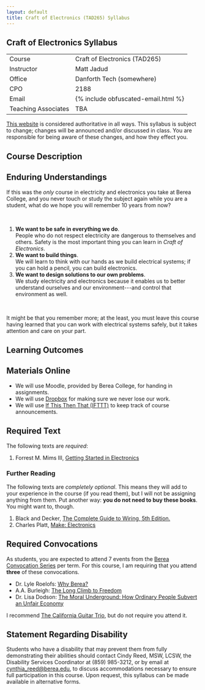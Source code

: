 ```yaml
---
layout: default
title: Craft of Electronics (TAD265) Syllabus
---
```


## Craft of Electronics Syllabus

<table>
  <tr>
    <td>Course</td>
    <td>Craft of Electronics (TAD265)</td>
  </tr>
  <tr>
    <td>Instructor</td>
    <td>Matt Jadud</td>
  </tr>
  <tr>
    <td>Office</td>
    <td>Danforth Tech (somewhere)</td>
  </tr>
  <tr>
    <td>CPO</td>
    <td>2188</td>
  </tr>
  <tr>
    <td>Email</td>
    <td>
      {% include obfuscated-email.html %}
    </td>
  </tr>
  <tr>
    <td>Teaching Associates</td>
    <td>TBA</td>
  </tr>
</table>

[This website](http://craftofelectronics.org/) is considered authoritative in all ways. This syllabus is subject to change; changes will be announced and/or discussed in class. You are responsible for being aware of these changes, and how they effect you.

## Course Description

## Enduring Understandings

If this was the *only* course in electricity and electronics you take at Berea College, and you never touch or study the subject again while you are a student, what do we hope you will remember 10 years from now?

<br/>

1. **We want to be safe in everything we do**. <br/>
  People who do not respect electricity are dangerous to themselves and others. Safety is the most important thing you can learn in *Craft of Electronics*.
1. **We want to build things**. <br/>
  We will learn to think with our hands as we build electrical systems; if you can hold a pencil, you can build electronics.
1. **We want to design solutions to our own problems**. <br/>
  We study electricity and electronics because it enables us to better understand ourselves and our environment---and control that environment as well.

<br/>

It might be that you remember more; at the least, you must leave this course having learned that you can work with electrical systems safely, but it takes attention and care on your part.

## Learning Outcomes

## Materials Online

* We will use Moodle, provided by Berea College, for handing in assignments.
* We will use [Dropbox](http://dropbox.com/) for making sure we never lose our work.
* We will use [If This Then That (IFTTT)](http://ifttt.com/) to keep track of course announcements.

## Required Text

The following texts are *required*:

1. Forrest M. Mims III, [Getting Started in Electronics](http://www.amazon.com/Getting-Started-Electronics-Forrest-Mims/dp/0945053282/ref=pd_sim_b_6)

### Further Reading

The following texts are *completely optional*. This means they will add to your experience in the course (if you read them), but I will not be assigning anything from them. Put another way: **you do not need to buy these books**. You might want to, though.

1. Black and Decker, [The Complete Guide to Wiring, 5th Edition.](http://www.amazon.com/Black-Decker-Complete-Guide-Wiring/dp/1589236017/ref=sr_1_1?s=books&ie=UTF8&qid=1344707680&sr=1-1&keywords=wiring)
1. Charles Platt, [Make: Electronics](http://www.amazon.com/Make-Electronics-Discovery-Charles-Platt/dp/0596153740/ref=pd_bxgy_b_img_y)

## Required Convocations

As students, you are expected to attend 7 events from the [Berea Convocation Series](http://www.berea.edu/convocations/) per term. For this course, I am requiring that you attend **three** of these convocations.

* Dr. Lyle Roelofs: [Why Berea?](http://www.berea.edu/convocations/events/2012-2013/dr-lyle-roelofs.asp)
* A.A. Burleigh: [The Long Climb to Freedom](http://www.berea.edu/convocations/events/2012-2013/founders-day-convocation.asp)
* Dr. Lisa Dodson: [The Moral Underground: How Ordinary People Subvert an Unfair Economy](http://www.berea.edu/convocations/events/2012-2013/dr-lisa-dodson.asp)

I recommend [The California Guitar Trio](http://www.berea.edu/convocations/events/2012-2013/california-guitar-trio.asp), but do not require you attend it.

## Statement Regarding Disability

Students who have a disability that may prevent them from fully demonstrating
their abilities should contact Cindy Reed, MSW, LCSW, the Disability Services
Coordinator at (859) 985-3212, or by email at <a
href="mailto:cynthia_reed@berea.edu">cynthia_reed@berea.edu</a>, to discuss
accommodations necessary to ensure full participation in this course.  Upon
request, this syllabus can be made available in alternative forms.
